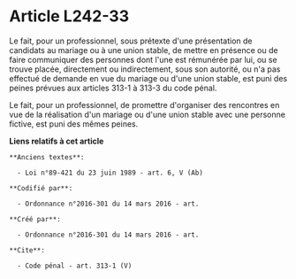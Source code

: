 # Article L242-33

Le fait, pour un professionnel, sous prétexte d'une présentation de candidats au mariage ou à une union stable, de mettre en
présence ou de faire communiquer des personnes dont l'une est rémunérée par lui, ou se trouve placée, directement ou
indirectement, sous son autorité, ou n'a pas effectué de demande en vue du mariage ou d'une union stable, est puni des peines
prévues aux articles 313-1 à 313-3 du code pénal. 

Le fait, pour un professionnel, de promettre d'organiser des rencontres en vue de la réalisation d'un mariage ou d'une union
stable avec une personne fictive, est puni des mêmes peines.

**Liens relatifs à cet article**

	**Anciens textes**:

	  - Loi n°89-421 du 23 juin 1989 - art. 6, V (Ab)

	**Codifié par**:

	  - Ordonnance n°2016-301 du 14 mars 2016 - art.

	**Créé par**:

	  - Ordonnance n°2016-301 du 14 mars 2016 - art.

	**Cite**:

	  - Code pénal - art. 313-1 (V)

